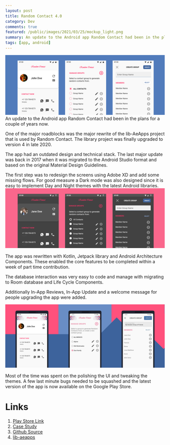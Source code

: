 ```yaml
---
layout: post
title: Random Contact 4.0
category: Dev
comments: true
featured: /public/images/2021/03/25/mockup_light.png
summary: An update to the Android app Random Contact had been in the plans for a couple of years now. 
tags: [app, android]
---
```

![Random Contact Redesign](/public/images/2021/03/25/mockup_light.png)
An update to the Android app Random Contact had been in the plans for a couple of years now. 

One of the major roadblocks was the major rewrite of the lib-AeApps project that is used by Random Contact. The library project was finally upgraded to version 4 in late 2020.

<!-- more -->

The app had an outdated design and technical stack. The last major update was back in 2017 when it was migrated to the Android Studio format and based on the original Material Design Guidelines.

The first step was to redesign the screens using Adobe XD and add some missing flows. For good measure a Dark mode was also designed since it is easy to implement Day and Night themes with the latest Android libraries. 
![Dark Mode mockup](/public/images/2021/03/25/mockup_dark.png)

The app was rewritten with Kotlin, Jetpack library and Android Architecture Components. These enabled the core features to be completed within a week of part time contribution. 

The database interaction was very easy to code and manage with migrating to Room database and Life Cycle Components.

Additionally In-App Reviews, In-App Update and a welcome message for people upgrading the app were added. 

![Promotional Screenshots](/public/images/2021/03/25/promotional.png)

Most of the time was spent on the polishing the UI and tweaking the themes. A few last minute bugs needed to be squashed and the latest version of the app is now available on the Google Play Store.

Links
=====
1. [Play Store Link](https://play.google.com/store/apps/details?id=com.ae.apps.randomcontact)
2. [Case Study](https://ae-app-labs.github.io/case-studies/random-contact)
3. [Github Source](https://github.com/midhunhk/random-contact)
4. [lib-aeapps](https://midhunhk.github.io/dev/2018/09/21/announcing-lib-ae-apps-4/)